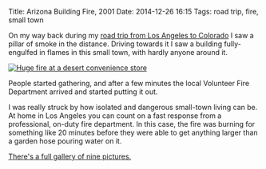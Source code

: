 Title: Arizona Building Fire, 2001
Date: 2014-12-26 16:15
Tags: road trip, fire, small town

On my way back during my
[road trip from Los Angeles to Colorado](/2012/08/03/road-trip-from-los-angeles-to-colorado)
I saw a pillar of smoke in the distance. Driving towards it I saw a building fully-engulfed 
in flames in this small town, with hardly anyone around it.

[![Huge fire at a desert convenience store](/galleries/arizona-fire-2001/content/images/large/20010107-P1070164.jpg)](/galleries/arizona-fire-2001/content/20010107-P1070164_large.html)

People started gathering, and after a few minutes the local Volunteer Fire Department
arrived and started putting it out.

I was really struck by how isolated and dangerous small-town living can be. At home
in Los Angeles you can count on a fast response from a professional, on-duty fire
department. In this case, the fire was burning for something like 20 minutes before
they were able to get anything larger than a garden hose pouring water on it.


[There's a full gallery of nine pictures.](/galleries/arizona-fire-2001/index.html)